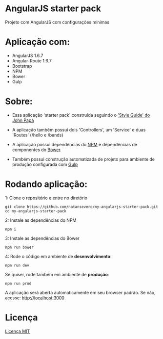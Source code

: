 # AngularJS starter pack
Projeto com AngularJS com configurações mínimas

# Aplicação com:
* AngularJS 1.6.7
* Angular-Route 1.6.7
* Bootstrap
* NPM
* Bower
* Gulp

# Sobre:

* Essa aplicação 'starter pack' construída seguindo o ['Style Guide' do John Papa](https://github.com/johnpapa/angular-styleguide/blob/master/a1/README.md)

* A aplicação também possui dois 'Controllers', um 'Service' e duas 'Routes' (/hello e /bands)

* A aplicação possui dependências do [NPM](https://www.npmjs.com/) e dependências de componentes do [Bower](https://bower.io/).

* Também possui construção automatizada de projeto para ambiente de produção configurada com [Gulp](https://gulpjs.com/) 

# Rodando aplicação:

1: Clone o repositório e entre no diretório
```
git clone https://github.com/natansevero/my-angularjs-starter-pack.git 
cd my-angularjs-starter-pack
```

2: Instale as dependências do NPM
```
npm i
```

3: Instale as dependências do Bower
```
npm run bower
```

4: Rode o código em ambiente de **desenvolvimento**:
```
npm run dev
```

Se quiser, rode também em ambiente de **produção**:
```
npm run prod
```
A aplicação será aberta automaticamente em seu browser padrão. Se não, acesse: [http://localhost:3000](http://localhost:3000)

# Licença

[Licença MIT](https://github.com/natansevero/my-angularjs-starter-pack/blob/master/LICENSE)